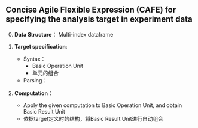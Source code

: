 ## Concise Agile Flexible Expression (CAFE) for specifying the analysis target in experiment data

0. **Data Structure**：
Multi-index dataframe

1. **Target specification**:
    - Syntax：
        - Basic Operation Unit
        - 单元的组合
    - Parsing：

2. **Computation**：
    - Apply the given computation to Basic Operation Unit, and obtain Basic Result Unit
    - 依据target定义时的结构，将Basic Result Unit进行自动组合